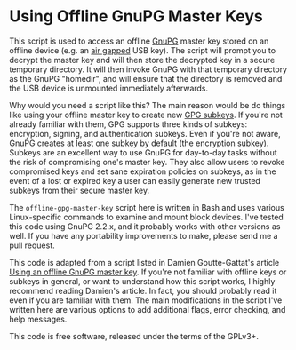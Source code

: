 # Using Offline GnuPG Master Keys

This script is used to access an offline [GnuPG](https://www.gnupg.org/) master
key stored on an offline device (e.g. an [air
gapped](https://en.wikipedia.org/wiki/Air_gap_(networking)) USB key). The script
will prompt you to decrypt the master key and will then store the decrypted key
in a secure temporary directory. It will then invoke GnuPG with that temporary
directory as the GnuPG "homedir", and will ensure that the directory is removed
and the USB device is unmounted immediately afterwards.

Why would you need a script like this? The main reason would be do things like
using your offline master key to create new [GPG
subkeys](https://wiki.debian.org/Subkeys). If you're not already familiar with
them, GPG supports three kinds of subkeys: encryption, signing, and
authentication subkeys. Even if you're not aware, GnuPG creates at least one
subkey by default (the encryption subkey). Subkeys are an excellent way to use
GnuPG for day-to-day tasks without the risk of compromising one's master key.
They also allow users to revoke compromised keys and set sane expiration
policies on subkeys, as in the event of a lost or expired key a user can easily
generate new trusted subkeys from their secure master key.

The `offline-gpg-master-key` script here is written in Bash and uses various
Linux-specific commands to examine and mount block devices. I've tested this
code using GnuPG 2.2.x, and it probably works with other versions as well. If
you have any portability improvements to make, please send me a pull request.

This code is adapted from a script listed in Damien Goutte-Gattat's article
[Using an offline GnuPG master
key](https://incenp.org/notes/2015/using-an-offline-gnupg-master-key.html). If
you're not familiar with offline keys or subkeys in general, or want to
understand how this script works, I highly recommend reading Damien's article.
In fact, you should probably read it even if you are familiar with them. The
main modifications in the script I've written here are various options to add
additional flags, error checking, and help messages.

This code is free software, released under the terms of the GPLv3+.
